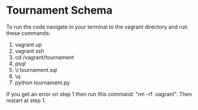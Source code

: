 # Tournament Schema

To run the code navigate in your terminal to the vagrant directory and run these commands:
<ol>
	<li>vagrant up</li>
	<li>vagrant ssh</li>
	<li>cd /vagrant/tournament</li>
	<li>psql</li>
	<li>\i tournament.sql</li>
	<li>\q</li>
	<li>python tournament.py</li>
</ol>

<p>If you get an error on step 1 then run this command: "rm -rf .vagrant". Then restart at step 1.</p>
